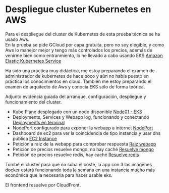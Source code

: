 # Despliegue cluster Kubernetes en AWS

Para el despliegue del cluster de Kubernetes de esta prueba técnica se ha usado Aws.  
En la prueba se pide GCloud por capa gratuita, pero no soy elegible, y como Aws lo manejor mejor
y tengo más controlados los precios, además de venirme bien como entranmiento, lo he llevado a cabo
usando EKS [Amazon Elastic Kubernetes Service](https://aws.amazon.com/es/eks/)

Ha sido una práctica muy didáctica, me estoy preparando el examen
de administrador de kubernetes de hace poco y aún no había puesto en práctica los conocimientos
en cloud. También me estoy preparando el examen de arquitecto de Aws y
conocía EKS sólo de forma teórica.  

Adjunto evidencia guiada del arranque, configuración, despliegue y funcionamiento del cluster.
- Kube Plane desplegado con un nodo disponible [Node01 - EKS](documentacion/node01andec2.png)
- Deployments, Services y Webapp log, funcionando y conectando [Deployments en terminal](documentacion/servicesandlogs.png)
- NodePort configurado para exponer la webapp a internet [NodePort](documentacion/NodePortservice.png)
- Dashboard de ec2 para ver la coincidencia de tipo instancia y usar dns pública [EC2 Instance](documentacion/ec2andpublicdns.png)
- Petición a raiz de la webapp para comprobar respuesta [Raiz webapp](documentacion/peticionwebraiz.png)
- Petición de precios resuelve mongo, no hay caché [Resuelve mongo](documentacion/mongoresolver.png)
- Petición de precios resuelve redis, hay caché [Resuelve redis](documentacion/redisresolver.png)

Tumbé el cluster para que no suba el coste, la app con 3 las imágenes docker estará funcionando
toda la semana en una instancia mucho más económica que la necesaria para hacer usable eks.

El frontend resuelve por CloudFront.